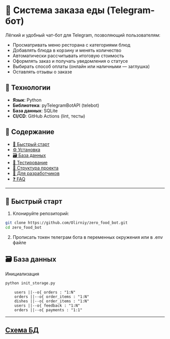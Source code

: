 # 🍔 Система заказа еды (Telegram-бот)

Лёгкий и удобный чат-бот для Telegram, позволяющий пользователям:

- Просматривать меню ресторана с категориями блюд  
- Добавлять блюда в корзину и менять количество  
- Автоматически рассчитывать итоговую стоимость  
- Оформлять заказ и получать уведомления о статусе  
- Выбирать способ оплаты (онлайн или наличными — заглушка)  
- Оставлять отзывы о заказе

## 🚀 Технологии

- **Язык**: Python  
- **Библиотека**: pyTelegramBotAPI (telebot)  
- **База данных**: SQLite  
- **CI/CD**: GitHub Actions (lint, тесты)  



## 📌 Содержание
- [🚀 Быстрый старт](#-быстрый-старт)
- [⚙️ Установка](#-установка)
- [🗃 База данных](#-база-данных)
- [🧪 Тестирование](#-тестирование)
- [📂 Структура проекта](#-структура-проекта)
- [🔧 Для разработчиков](#-для-разработчиков)
- [❓ FAQ](#-faq)

---

## 🚀 Быстрый старт
1. Клонируйте репозиторий:
```bash
git clone https://github.com/Olirniy/zero_food_bot.git
cd zero_food_bot
```
2. Прописать токен телеграм бота в переменных окружения или в .env файле

## 🗃 База данных
Инициализация
```bash
python init_storage.py
```


```erDiagram
    users ||--o{ orders : "1:N"
    orders ||--o{ order_items : "1:N"
    dishes ||--o{ order_items : "1:N"
    users ||--o{ feedback : "1:N"
    orders ||--o{ payments : "1:1" 
```
---
[__Схема БД__](C:\Users\user\Downloads\222.png)
---



